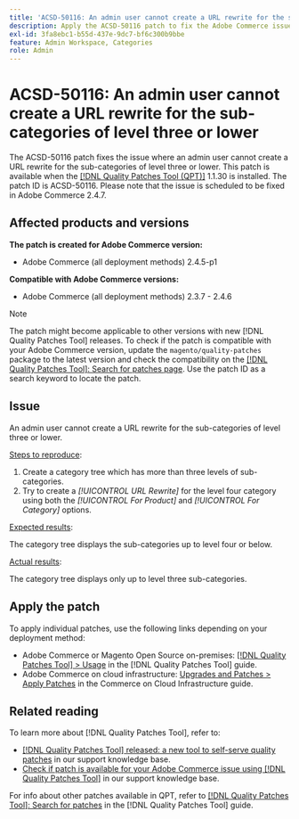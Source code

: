 ```yaml
---
title: 'ACSD-50116: An admin user cannot create a URL rewrite for the sub-categories of level three or lower'
description: Apply the ACSD-50116 patch to fix the Adobe Commerce issue where an admin user cannot create a URL rewrite for the sub-categories of level three or lower.
exl-id: 3fa8ebc1-b55d-437e-9dc7-bf6c300b9bbe
feature: Admin Workspace, Categories
role: Admin
---
```

# ACSD-50116: An admin user cannot create a URL rewrite for the sub-categories of level three or lower

The ACSD-50116 patch fixes the issue where an admin user cannot create a URL rewrite for the sub-categories of level three or lower. This patch is available when the [[!DNL Quality Patches Tool (QPT)]](/help/announcements/adobe-commerce-announcements/magento-quality-patches-released-new-tool-to-self-serve-quality-patches.md) 1.1.30 is installed. The patch ID is ACSD-50116. Please note that the issue is scheduled to be fixed in Adobe Commerce 2.4.7.

## Affected products and versions

**The patch is created for Adobe Commerce version:**

* Adobe Commerce (all deployment methods) 2.4.5-p1

**Compatible with Adobe Commerce versions:**

* Adobe Commerce (all deployment methods) 2.3.7 - 2.4.6

>[!NOTE]
>
>The patch might become applicable to other versions with new [!DNL Quality Patches Tool] releases. To check if the patch is compatible with your Adobe Commerce version, update the `magento/quality-patches` package to the latest version and check the compatibility on the [[!DNL Quality Patches Tool]: Search for patches page](https://experienceleague.adobe.com/tools/commerce-quality-patches/index.html). Use the patch ID as a search keyword to locate the patch.

## Issue

An admin user cannot create a URL rewrite for the sub-categories of level three or lower.

<u>Steps to reproduce</u>:

1. Create a category tree which has more than three levels of sub-categories.
1. Try to create a *[!UICONTROL URL Rewrite]* for the level four category using both the *[!UICONTROL For Product]* and *[!UICONTROL For Category]* options.

<u>Expected results</u>:

The category tree displays the sub-categories up to level four or below.

<u>Actual results</u>:

The category tree displays only up to level three sub-categories.

## Apply the patch

To apply individual patches, use the following links depending on your deployment method:

* Adobe Commerce or Magento Open Source on-premises: [[!DNL Quality Patches Tool] > Usage](https://experienceleague.adobe.com/docs/commerce-operations/tools/quality-patches-tool/usage.html) in the [!DNL Quality Patches Tool] guide.
* Adobe Commerce on cloud infrastructure: [Upgrades and Patches > Apply Patches](https://experienceleague.adobe.com/docs/commerce-cloud-service/user-guide/develop/upgrade/apply-patches.html) in the Commerce on Cloud Infrastructure guide.

## Related reading

To learn more about [!DNL Quality Patches Tool], refer to:

* [[!DNL Quality Patches Tool] released: a new tool to self-serve quality patches](/help/announcements/adobe-commerce-announcements/magento-quality-patches-released-new-tool-to-self-serve-quality-patches.md) in our support knowledge base.
* [Check if patch is available for your Adobe Commerce issue using [!DNL Quality Patches Tool]](/help/support-tools/patches-available-in-qpt-tool/check-patch-for-magento-issue-with-magento-quality-patches.md) in our support knowledge base.

For info about other patches available in QPT, refer to [[!DNL Quality Patches Tool]: Search for patches](https://experienceleague.adobe.com/tools/commerce-quality-patches/index.html) in the [!DNL Quality Patches Tool] guide.
